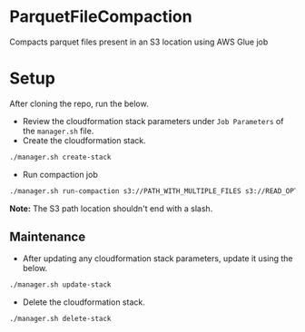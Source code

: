 # ParquetFileCompaction
Compacts parquet files present in an S3 location using AWS Glue job

# Setup
After cloning the repo, run the below.
- Review the cloudformation stack parameters under `Job Parameters` of the `manager.sh` file.
- Create the cloudformation stack.
```bash
./manager.sh create-stack
```
- Run compaction job
```bash
./manager.sh run-compaction s3://PATH_WITH_MULTIPLE_FILES s3://READ_OPTIMIZED_STORAGE_PATH
```
**Note:** The S3 path location shouldn't end with a slash.

## Maintenance
- After updating any cloudformation stack parameters, update it using the below.
```bash
./manager.sh update-stack
```
- Delete the cloudformation stack.
```bash
./manager.sh delete-stack
```
